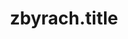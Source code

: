 ---
layout: default
order: 0
title: zbyrach.title
about: zbyrach.about
site: http://zbyrach.martyniuk.info
details: https://github.com/alexmartyniuk/zbyrach-ui#zbyrach
img: /assets/img/sample/zbyrach.png
---
